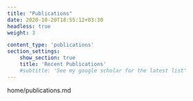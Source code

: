 ```yaml
---
title: "Publications"
date: 2020-10-20T18:55:12+03:30
headless: true
weight: 3

content_type: 'publications'
section_settings:
    show_section: true
    title: 'Recent Publications'
    #subtitle: 'See my google scholar for the latest list'    
---
```


home/publications.md